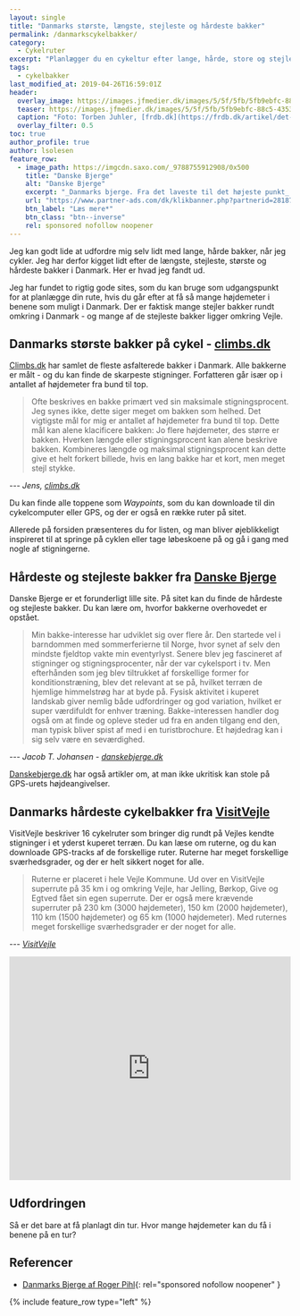 ```yaml
---
layout: single
title: "Danmarks største, længste, stejleste og hårdeste bakker"
permalink: /danmarkscykelbakker/
category:
  - Cykelruter
excerpt: "Planlægger du en cykeltur efter lange, hårde, store og stejle bakker, så er der en guide til de længste, hårdeste, største og stejleste cykelbakker for at få så mange højdemeter i benene som muligt."
tags:
  - cykelbakker
last_modified_at: 2019-04-26T16:59:01Z
header:
  overlay_image: https://images.jfmedier.dk/images/5/5f/5fb/5fb9ebfc-88c5-4353-a06b-097b161f1df6_1_90_0_0_3264_2448_1440_1080_6cc59a4a.jpg
  teaser: https://images.jfmedier.dk/images/5/5f/5fb/5fb9ebfc-88c5-4353-a06b-097b161f1df6_1_90_0_0_3264_2448_1440_1080_6cc59a4a.jpg
  caption: "Foto: Torben Juhler, [frdb.dk](https://frdb.dk/artikel/det-er-op-ad-bakke-s%C3%A5-stejle-er-vejles-bakker-2017-5-5)"
  overlay_filter: 0.5
toc: true
author_profile: true
author: lsolesen
feature_row:
  - image_path: https://imgcdn.saxo.com/_9788755912908/0x500
    title: "Danske Bjerge"
    alt: "Danske Bjerge"
    excerpt: "_Danmarks bjerge. Fra det laveste til det højeste punkt_ er en utrolig flot og oplysende bog med over 500 farverige fotos. Bogen giver en indsigt i landets 117 bjerge, fra Harehøj på 3 meter til Danmarks højeste punkt, Møllehøj. Hvert bjerg er beskrevet med historiske oplysninger, fakta og lokale anekdoter, som gør bogen hyggelig, underholdende oplysende at læse i."
    url: "https://www.partner-ads.com/dk/klikbanner.php?partnerid=28187&bannerid=43262&htmlurl=https://www.saxo.com/dk/danmarks-bjerge_roger-pihl_haeftet_9788755912908"
    btn_label: "Læs mere*"
    btn_class: "btn--inverse"
    rel: sponsored nofollow noopener
---
```


Jeg kan godt lide at udfordre mig selv lidt med lange, hårde bakker, når jeg cykler. Jeg har derfor kigget lidt efter de længste, stejleste, største og hårdeste bakker i Danmark. Her er hvad jeg fandt ud.

Jeg har fundet to rigtig gode sites, som du kan bruge som udgangspunkt for at planlægge din rute, hvis du går efter at få så mange højdemeter i benene som muligt i Danmark. Der er faktisk mange stejler bakker rundt omkring i Danmark - og mange af de stejleste bakker ligger omkring Vejle.

## Danmarks største bakker på cykel - [climbs.dk](http://www.climbs.dk)

[Climbs.dk](http://www.climbs.dk) har samlet de fleste asfalterede bakker i Danmark. Alle bakkerne er målt - og du kan finde de skarpeste stigninger. Forfatteren går især op i antallet af højdemeter fra bund til top.

> Ofte beskrives en bakke primært ved sin maksimale stigningsprocent. Jeg synes ikke, dette siger meget om bakken som helhed. Det vigtigste mål for mig er antallet af højdemeter fra bund til top. Dette mål kan alene klacificere bakken: Jo flere højdemeter, des større er bakken. Hverken længde eller stigningsprocent kan alene beskrive bakken. Kombineres længde og maksimal stigningsprocent kan dette give et helt forkert billede, hvis en lang bakke har et kort, men meget stejl stykke.

--- <cite>Jens, [climbs.dk](http://climbs.dk/om.htm)</cite>

Du kan finde alle toppene som _Waypoints_, som du kan downloade til din cykelcomputer eller GPS, og der er også en række ruter på sitet.

Allerede på forsiden præsenteres du for listen, og man bliver øjeblikkeligt inspireret til at springe på cyklen eller tage løbeskoene på og gå i gang med nogle af stigningerne.

## Hårdeste og stejleste bakker fra [Danske Bjerge](https://danskebjerge.dk/)

Danske Bjerge er et forunderligt lille site. På sitet kan du finde de hårdeste og stejleste bakker. Du kan lære om, hvorfor bakkerne overhovedet er opstået.

> Min bakke-interesse har udviklet sig over flere år. Den startede vel i barndommen med sommerferierne til Norge, hvor synet af selv den mindste fjeldtop vakte min eventyrlyst. Senere blev jeg fascineret af stigninger og stigningsprocenter, når der var cykelsport i tv. Men efterhånden som jeg blev tiltrukket af forskellige former for konditionstræning, blev det relevant at se på, hvilket terræn de hjemlige himmelstrøg har at byde på. Fysisk aktivitet i kuperet landskab giver nemlig både udfordringer og god variation, hvilket er super værdifuldt for enhver træning. Bakke-interessen handler dog også om at finde og opleve steder ud fra en anden tilgang end den, man typisk bliver spist af med i en turistbrochure. Et højdedrag kan i sig selv være en seværdighed.

--- <cite>Jacob T. Johansen - [danskebjerge.dk](http://danskebjerge.dk/om1.htm)</cite>

[Danskebjerge.dk](http://danskebjerge.dk) har også artikler om, at man ikke ukritisk kan stole på GPS-urets højdeangivelser.

## Danmarks hårdeste cykelbakker fra [VisitVejle](https://www.visitvejle.dk/vejle/oplevelser/landevejscykling/test-vejles-superruter)

VisitVejle beskriver 16 cykelruter som bringer dig rundt på Vejles kendte stigninger i et yderst kuperet terræn. Du kan læse om ruterne, og du kan downloade GPS-tracks af de forskellige ruter. Ruterne har meget forskellige sværhedsgrader, og der er helt sikkert noget for alle.

> Ruterne er placeret i hele Vejle Kommune. Ud over en VisitVejle superrute på 35 km i og omkring Vejle, har Jelling, Børkop, Give og Egtved fået sin egen superrute. Der er også mere krævende superruter på 230 km (3000 højdemeter), 150 km (2000 højdemeter), 110 km (1500 højdemeter) og 65 km (1000 højdemeter). Med ruternes meget forskellige sværhedsgrader er der noget for alle.

--- <cite>[VisitVejle](https://www.visitvejle.dk/vejle/oplevelser/landevejscykling/test-vejles-superruter)</cite>

<iframe class="alltrails" src="https://www.alltrails.com/widget/list/bakker-i-vejle?u=m" width="100%" height="400" frameborder="0" scrolling="no" marginheight="0" marginwidth="0" title="AllTrails: Trail Guides and Maps for Hiking, Camping, and Running"></iframe>

## Udfordringen

Så er det bare at få planlagt din tur. Hvor mange højdemeter kan du få i benene på en tur?

## Referencer

- [Danmarks Bjerge af Roger Pihl](https://www.partner-ads.com/dk/klikbanner.php?partnerid=28187&bannerid=43262&htmlurl=https://www.saxo.com/dk/products/search?query=roger+pihl+bjerge){: rel="sponsored nofollow noopener" }

{% include feature_row type="left" %}
